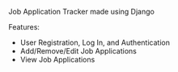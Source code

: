 Job Application Tracker made using Django

Features:
* User Registration, Log In, and Authentication
* Add/Remove/Edit Job Applications
* View Job Applications